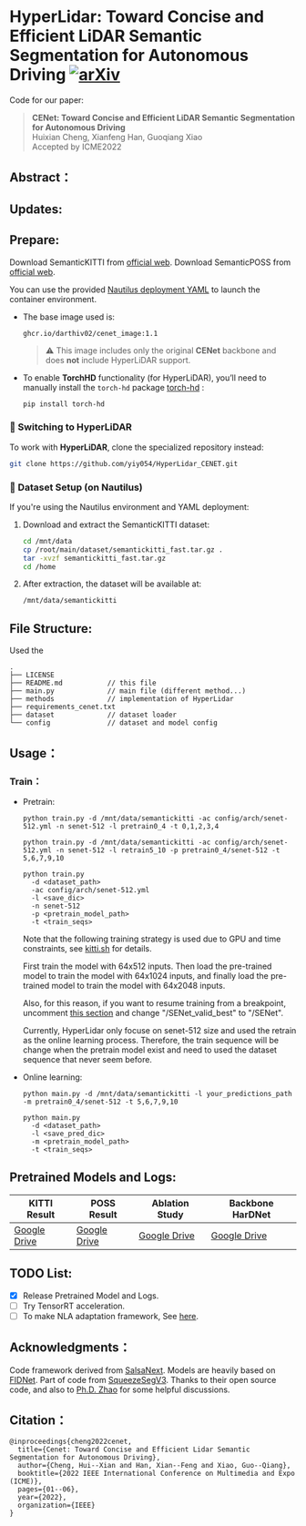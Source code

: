 # HyperLidar: Toward Concise and Efficient LiDAR Semantic Segmentation for Autonomous Driving [![arXiv](https://img.shields.io/badge/arXiv-2207.12691-b31b1b?logo=arXiv&logoColor=green)](https://arxiv.org/abs/2207.12691)

Code for our paper:
> **CENet: Toward Concise and Efficient LiDAR Semantic Segmentation for Autonomous Driving**
> <br>Huixian Cheng, Xianfeng Han, Guoqiang Xiao<br>
> Accepted by ICME2022

## Abstract：

## Updates:
<!-- **2023-03-28[NEW:sparkles:]** CENet achieves competitive performance in robustness evaluation at SemanticKITTI. See Repo of [Robo3D](https://github.com/ldkong1205/Robo3D) for more details.
<div align="center">
  <img src="assert/robustness.png"/>
</div><br/>

**2022-07-06[:open_mouth::scream::thumbsup:]** [Ph.D. Hou](https://github.com/cardwing) reported an astounding 67.6% mIoU test performance of CENet, see [this issue](https://github.com/huixiancheng/CENet/issues/7) and [PVD Repo](https://github.com/cardwing/Codes-for-PVKD) for details. -->

## Prepare:
Download SemanticKITTI from [official web](http://www.semantic-kitti.org/dataset.html). Download SemanticPOSS from [official web](http://www.poss.pku.edu.cn./download.html).

You can use the provided [Nautilus deployment YAML](./nautilus/hyperlidar.yaml) to launch the container environment.

- The base image used is:  
  ```
  ghcr.io/darthiv02/cenet_image:1.1
  ```
  > ⚠️ This image includes only the original **CENet** backbone and does **not** include HyperLiDAR support.

- To enable **TorchHD** functionality (for HyperLiDAR), you’ll need to manually install the `torch-hd` package [torch-hd](https://github.com/hyperdimensional-computing/torchhd?tab=readme-ov-file) :
  ```bash
  pip install torch-hd
  ```

### 🔄 Switching to HyperLiDAR

To work with **HyperLiDAR**, clone the specialized repository instead:
```bash
git clone https://github.com/yiy054/HyperLidar_CENET.git
```

### 📁 Dataset Setup (on Nautilus)

If you're using the Nautilus environment and YAML deployment:

1. Download and extract the SemanticKITTI dataset:
   ```bash
   cd /mnt/data
   cp /root/main/dataset/semantickitti_fast.tar.gz .
   tar -xvzf semantickitti_fast.tar.gz
   cd /home
   ```

2. After extraction, the dataset will be available at:
   ```
   /mnt/data/semantickitti
   ```


## File Structure:
Used the 
```
.
├── LICENSE
├── README.md           // this file
├── main.py             // main file (different method...)
├── methods             // implementation of HyperLidar
├── requirements_cenet.txt
├── dataset             // dataset loader
└── config              // dataset and model config
```

## Usage：
### Train：
- Pretrain:
    <!-- ```
    sudo docker run -it --rm \              
      --runtime nvidia --gpus all \
      -v "$(pwd)/CENet:/root/CENet" \
      --name test_container \
      dustynv/l4t-pytorch:r36.2.0 \
      bash
    ``` -->
    `python train.py -d /mnt/data/semantickitti -ac config/arch/senet-512.yml -n senet-512 -l pretrain0_4 -t 0,1,2,3,4`

    `python train.py -d /mnt/data/semantickitti -ac config/arch/senet-512.yml -n senet-512 -l retrain5_10 -p pretrain0_4/senet-512 -t 5,6,7,9,10`
    ```
    python train.py 
      -d <dataset_path> 
      -ac config/arch/senet-512.yml 
      -l <save_dic> 
      -n senet-512 
      -p <pretrain_model_path> 
      -t <train_seqs>
    ```

    Note that the following training strategy is used due to GPU and time constraints, see [kitti.sh](https://github.com/huixiancheng/SENet/blob/main/kitti.sh) for details.

    First train the model with 64x512 inputs. Then load the pre-trained model to train the model with 64x1024 inputs, and finally load the pre-trained model to train the model with 64x2048 inputs.
    
    Also, for this reason, if you want to resume training from a breakpoint, uncomment [this section](https://github.com/huixiancheng/SENet/blob/c5827853ee32660ad9487a679890822ac9bf8bf8/modules/trainer.py#L193-L203) and change "/SENet_valid_best" to "/SENet".

    Currently, HyperLidar only focuse on senet-512 size and used the retrain as the online learning process. Therefore, the train sequence will be change when the pretrain model exist and need to used the dataset sequence that never seem before. 
- Online learning:

  `python main.py -d /mnt/data/semantickitti -l your_predictions_path -m pretrain0_4/senet-512 -t 5,6,7,9,10`

  ```
  python main.py 
    -d <dataset_path> 
    -l <save_pred_dic> 
    -m <pretrain_model_path>
    -t <train_seqs>
  ```
<!-- ### Infer and Eval：
- SemanticKITTI:

    `python infer.py -d /your_dataset -l /your_predictions_path -m trained_model -s valid/test`
    ```
    python infer.py -d /mnt/data/dataset/semantickitti -l HDC_result -m /mnt/data/dataset/'Final result'/512-594 -s valid
    python infer.py -d /mnt/data/dataset/semantickitti -l HDC_result -m pretrain0_4/senet-512 -s valid
    ```
    
    Eval for valid sequences:

    `python evaluate_iou.py -d /your_dataset -p /your_predictions_path`

    For test  sequences, need to upload to [CodaLab](https://competitions.codalab.org/competitions/20331#participate) pages.

- SemanticPOSS:

    `python infer_poss.py -d /your_dataset -l /your_predictions_path -m trained_model`

    This will generate both predictions and mIoU results. -->

<!-- ### Visualize Example:


- Visualize GT:

  `python visualize.py -w kitti/poss -d /your_dataset -s what_sequences`

- Visualize Predictions:

  `python visualize.py -w kitti/poss -d /your_dataset -p /your_predictions -s what_sequences` -->


## Pretrained Models and Logs:
| **KITTI Result** | **POSS Result** | **Ablation Study** | **Backbone HarDNet** |
| ---------------- | --------------- | ------------------ | -------------------- |
| [Google Drive](https://drive.google.com/file/d/167ofUNdkVnRoqZ28NAXRjykdVWnublUk/view?usp=share_link) | [Google Drive](https://drive.google.com/file/d/1DC66ky6k2aBpVg1Md1AR2tjqHzSYL5xC/view?usp=sharing) | [Google Drive](https://drive.google.com/file/d/1axrBYJflKMn0FLoC6HoN1G4RUmitIP1U/view?usp=sharing) | [Google Drive](https://drive.google.com/file/d/1afer0OX0WzxoMIWXV-btGVC7llt-4nUB/view?usp=sharing) |


## TODO List:
- [x] Release Pretrained Model and Logs.
- [ ] Try TensorRT acceleration.
- [ ] To make NLA adaptation framework, See [here](https://github.com/huixiancheng/SENet/blob/57d3e07777099c805fa27ceda68e359b2b7ae12d/modules/user.py#L178-L194).

## Acknowledgments：
Code framework derived from [SalsaNext](https://github.com/Halmstad-University/SalsaNext). Models are heavily based on [FIDNet](https://github.com/placeforyiming/IROS21-FIDNet-SemanticKITTI). Part of code from [SqueezeSegV3](https://github.com/chenfengxu714/SqueezeSegV3). Thanks to their open source code, and also to [Ph.D. Zhao](https://github.com/placeforyiming) for some helpful discussions.

## Citation：
~~~
@inproceedings{cheng2022cenet,
  title={Cenet: Toward Concise and Efficient Lidar Semantic Segmentation for Autonomous Driving},
  author={Cheng, Hui--Xian and Han, Xian--Feng and Xiao, Guo--Qiang},
  booktitle={2022 IEEE International Conference on Multimedia and Expo (ICME)},
  pages={01--06},
  year={2022},
  organization={IEEE}
}
~~~
